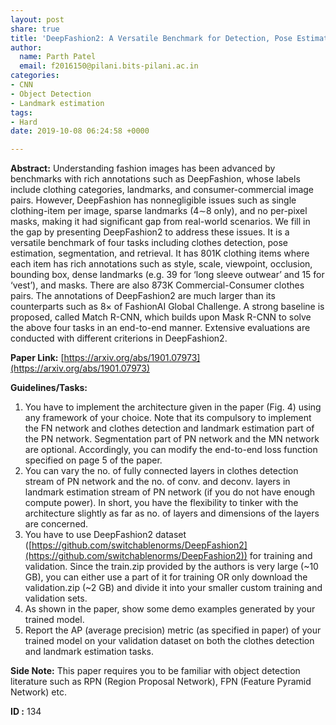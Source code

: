 ```yaml
---
layout: post
share: true
title: 'DeepFashion2: A Versatile Benchmark for Detection, Pose Estimation, Segmentation and Re-Identification of Clothing Images (Paper ID: 134)'
author:
  name: Parth Patel
  email: f2016150@pilani.bits-pilani.ac.in
categories:
- CNN
- Object Detection
- Landmark estimation
tags:
- Hard
date: 2019-10-08 06:24:58 +0000

---
```

**Abstract:** Understanding fashion images has been advanced by benchmarks with rich annotations such as DeepFashion, whose labels include clothing categories, landmarks, and consumer-commercial image pairs. However, DeepFashion has nonnegligible issues such as single clothing-item per image, sparse landmarks (4∼8 only), and no per-pixel masks, making it had significant gap from real-world scenarios. We fill in the gap by presenting DeepFashion2 to address these issues. It is a versatile benchmark of four tasks including clothes detection, pose estimation, segmentation, and retrieval. It has 801K clothing items where each item has rich annotations such as style, scale, viewpoint, occlusion, bounding box, dense landmarks (e.g. 39 for ‘long sleeve outwear’ and 15 for ‘vest’), and masks. There are also 873K Commercial-Consumer clothes pairs. The annotations of DeepFashion2 are much larger than its counterparts such as 8× of FashionAI Global Challenge. A strong baseline is proposed, called Match R-CNN, which builds upon Mask R-CNN to solve the above four tasks in an end-to-end manner. Extensive evaluations are conducted with different criterions in DeepFashion2.

**Paper Link:** [https://arxiv.org/abs/1901.07973](https://arxiv.org/abs/1901.07973)

**Guidelines/Tasks:**

1. You have to implement the architecture given in the paper (Fig. 4) using any framework of your choice. Note that its compulsory to implement the FN network and clothes detection and landmark estimation part of the PN network. Segmentation part of PN network and the MN network are optional. Accordingly, you can modify the end-to-end loss function specified on page 5 of the paper.
2. You can vary the no. of fully connected layers in clothes detection stream of PN network and the no. of conv. and deconv. layers in landmark estimation stream of PN network (if you do not have enough compute power). In short, you have the flexibility to tinker with the architecture slightly as far as no. of layers and dimensions of the layers are concerned.
3. You have to use DeepFashion2 dataset ([https://github.com/switchablenorms/DeepFashion2](https://github.com/switchablenorms/DeepFashion2)) for training and validation. Since the train.zip provided by the authors is very large (~10 GB), you can either use a part of it for training OR only download the validation.zip (~2 GB) and divide it into your smaller custom training and validation sets.
4. As shown in the paper, show some demo examples generated by your trained model.
5. Report the AP (average precision) metric (as specified in paper) of your trained model on your validation dataset on both the clothes detection and landmark estimation tasks.

**Side Note:** This paper requires you to be familiar with object detection literature such as RPN (Region Proposal Network), FPN (Feature Pyramid Network) etc.

**ID :** 134
